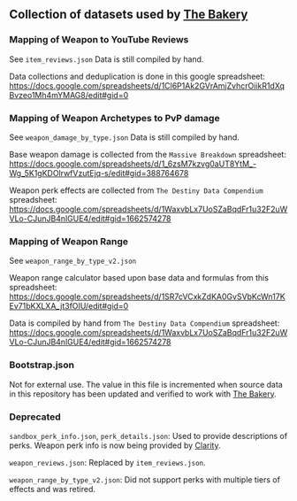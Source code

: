 ## Collection of datasets used by [The Bakery](https://bread.report)

### Mapping of Weapon to YouTube Reviews

See `item_reviews.json`
Data is still compiled by hand.

Data collections and deduplication is done in this google spreadsheet:
https://docs.google.com/spreadsheets/d/1Cl6P1Ak2GVrAmjZvhcrOiikR1dXqBvzeo1Mh4mYMAG8/edit#gid=0


### Mapping of Weapon Archetypes to PvP damage

See `weapon_damage_by_type.json`
Data is still compiled by hand.

Base weapon damage is collected from the `Massive Breakdown` spreadsheet:
https://docs.google.com/spreadsheets/d/1_6zsM7kzvg0aUT8YtM_-Wg_5K1gKDOlrwfVzutEjq-s/edit#gid=388764678

Weapon perk effects are collected from `The Destiny Data Compendium` spreadsheet:
https://docs.google.com/spreadsheets/d/1WaxvbLx7UoSZaBqdFr1u32F2uWVLo-CJunJB4nlGUE4/edit#gid=1662574278


### Mapping of Weapon Range

See `weapon_range_by_type_v2.json`

Weapon range calculator based upon base data and formulas from this spreadsheet:
https://docs.google.com/spreadsheets/d/1SR7cVCxkZdKA0GvSVbKcWn17KEv71bKXLXA_jt3fOIU/edit#gid=0

Data is compiled by hand from `The Destiny Data Compendium` spreadsheet:
https://docs.google.com/spreadsheets/d/1WaxvbLx7UoSZaBqdFr1u32F2uWVLo-CJunJB4nlGUE4/edit#gid=1662574278


### Bootstrap.json

Not for external use.
The value in this file is incremented when source data in this repository has been updated and verified to work with [The Bakery](https://bread.report).


### Deprecated

`sandbox_perk_info.json`, `perk_details.json`: Used to provide descriptions of perks.  Weapon perk info is now being provided by [Clarity](https://d2clarity.com).

`weapon_reviews.json`:  Replaced by `item_reviews.json`.

`weapon_range_by_type_v2.json`: Did not support perks with multiple tiers of effects and was retired.